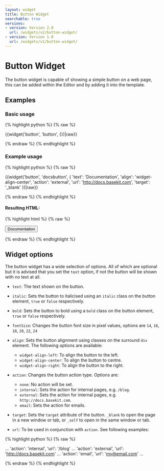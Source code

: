 ```yaml
---
layout: widget
title: Button Widget
searchable: true
versions:
- version: Version 2.0
  url: /widgets/v2/button-widget/
- version: Version 1.0
  url: /widgets/v1/button-widget/
---
```


# Button Widget

The button widget is capable of showing a simple button on a web page, this can be added within the Editor and by adding it into the template.

## Examples

### Basic usage

{% highlight python %}
{% raw %}

{{widget('button', 'button', {})|raw}}

{% endraw %}
{% endhighlight %}

### Example usage

{% highlight python %}
{% raw %}

{{widget('button', 'docsbutton', {
  'text': 'Documentation',
  'align': 'widget-align-center',
  'action': 'external',
  'url': 'http://docs.basekit.com',
  'target': '_blank'
})|raw}}

{% endraw %}
{% endhighlight %}

#### Resulting HTML:

{% highlight html %}
{% raw %}

<div id="page-zones__template-widgets__button-docsbutton" class="widget  widget--template-widget" data-widget-type="button">
  <div class="bk-button  buttonwidget  widget__buttonwidget js-btn  widget-align-center">
    <button class="button  icon  buttonwidget__button  ">Documentation</button>
  </div>
</div>

{% endraw %}
{% endhighlight %}

## Widget options

The button widget has a wide selection of options. All of which are optional but it is advised that you set the `text` option, if not the button will be shown with no text at all.

* `text`: The text shown on the button.

* `italic`: Sets the button to italicised using an `italic` class on the button element, `true` or `false` respectively.

* `bold`: Sets the button to bold using a `bold` class on the button element, `true` or `false` respectively.

* `fontSize`: Changes the button font size in pixel values, options are `14`, `16`, `18`, `20`, `22`, `24`

* `align`: Sets the button alignment using classes on the surround `div` element. The following options are available:

  * `widget-align-left`: To align the button to the left.
  * `widget-align-center`: To align the button to centre.
  * `widget-align-right`: To align the button to the right.


* `action`: Changes the button action type. Options are:

  * `none`: No action will be set.
  * `internal`: Sets the action for internal pages, e.g. `/blog`.
  * `external`: Sets the action for internal pages, e.g. `http://docs.basekit.com`.
  * `email`:  Sets the action for emails.

* `target`: Sets the `target` attribute of the button. `_blank` to open the page in a new window or tab, or `_self` to open in the same window or tab.

* `url`: To be used in conjunction with `action`. See following examples:

{% highlight python %}
{% raw %}

...
'action': 'internal',
'url': '/blog'
...
'action': 'external',
'url': 'http://docs.basekit.com'
...
'action': 'email',
'url': 'my@email.com'
...

{% endraw %}
{% endhighlight %}
